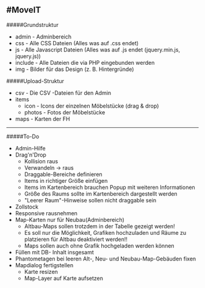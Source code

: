 #MoveIT
---
#####Grundstruktur
- admin - Adminbereich
- css - Alle CSS Dateien (Alles was auf .css endet)
- js - Alle Javascript Dateien (Alles was auf .js endet (jquery.min.js, jquery.js))
- include - Alle Dateien die via PHP eingebunden werden
- img - Bilder für das Design (z. B. Hintergründe)

#####Upload-Struktur
 - csv   - Die CSV -Dateien für den Admin
 - items
   - icon   - Icons der einzelnen Möbelstücke (drag & drop)
   - photos - Fotos der Möbelstücke
 - maps  - Karten der FH

 __________________________________________________________________________________

#####To-Do
- Admin-Hilfe
- Drag'n'Drop
    - Kollision raus
    - Verwandeln -> raus
    - Draggable-Bereiche definieren
    - Items in richtiger Größe einfügen
    - Items im Kartenbereich brauchen Popup mit weiteren Informationen
    - Größe des Raums sollte im Kartenbereich dargestellt werden
    - "Leerer Raum"-Hinweise sollen nicht draggable sein
- Zollstock
- Responsive rausnehmen
- Map-Karten nur für Neubau(Adminbereich)
    - Altbau-Maps sollen trotzdem in der Tabelle gezeigt werden!
    - Es soll nur die Möglichkeit, Grafiken hochzuladen und Räume zu platzieren für Altbau deaktiviert werden!!
    - Maps sollen auch ohne Grafik hochgeladen werden können
- Füllen mit DB- Inhalt insgesamt
- Phantometagen bei leeren Alt-, Neu- und Neubau-Map-Gebäuden fixen
- Mapdialog fertigstellen
    - Karte resizen
    - Map-Layer auf Karte aufsetzen


